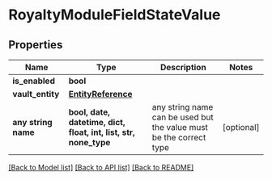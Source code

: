 # RoyaltyModuleFieldStateValue


## Properties
Name | Type | Description | Notes
------------ | ------------- | ------------- | -------------
**is_enabled** | **bool** |  | 
**vault_entity** | [**EntityReference**](EntityReference.md) |  | 
**any string name** | **bool, date, datetime, dict, float, int, list, str, none_type** | any string name can be used but the value must be the correct type | [optional]

[[Back to Model list]](../README.md#documentation-for-models) [[Back to API list]](../README.md#documentation-for-api-endpoints) [[Back to README]](../README.md)



